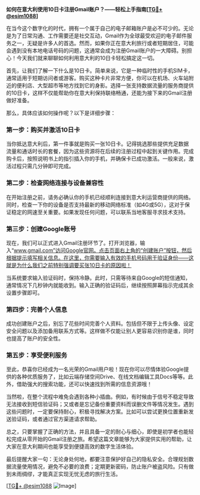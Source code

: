 **如何在意大利使用10日卡注册Gmail账户？——轻松上手指南[[TG💪+ @esim1088](https://t.me/s/esim1088)]**

在当今这个数字化的时代，拥有一个属于自己的电子邮箱账户是必不可少的。无论是为了日常沟通、工作需要还是社交互动，Gmail作为全球最受欢迎的电子邮件服务之一，无疑是许多人的首选。然而，如果你正在意大利旅行或者短期居住，可能会遇到没有本地电话号码的问题，这通常会成为注册Gmail账户的一大障碍。别担心！今天我们就来聊聊如何利用意大利的10日卡轻松搞定这一切。

首先，让我们了解一下什么是10日卡。简单来说，它是一种临时性的手机SIM卡，通常适用于短期访问者或游客。购买这种卡片非常方便，你可以在机场、火车站附近的便利店、大型超市等地方找到它的身影。选择一张支持数据流量的服务商提供的10日卡，这样不仅能帮助你在意大利保持联络畅通，还能为接下来的Gmail注册做好准备。

那么，具体应该如何操作呢？以下是详细步骤：

### 第一步：购买并激活10日卡

当你抵达意大利后，第一件事就是购买一张10日卡。记得挑选那些提供充足数据流量和通话时长的套餐，因为这些资源将在后续的注册过程中起到关键作用。完成购卡后，按照说明书上的指引插入你的手机，并确保卡已成功激活。一般来说，激活过程只需几分钟即可完成。

### 第二步：检查网络连接与设备兼容性

在开始注册之前，请务必确认你的手机已经顺利连接到意大利运营商提供的网络。同时，检查一下你的设备是否支持最新的移动网络标准（如4G或5G），这对于保证稳定的网速至关重要。如果发现任何问题，可以联系当地客服寻求技术支持。

### 第三步：创建Google账号

现在，我们可以正式进入Gmail注册环节了。打开浏览器，输入“www.gmail.com”访问Google官网。点击页面右上角的“创建账户”按钮，然后根据提示填写相关信息。在这里，你需要输入有效的手机号码用于验证身份——这就是为什么我们之前特别强调要买张10日卡的原因啦！

当系统要求输入验证码时，保持冷静。此时，只需等待来自Google的短信通知，通常情况下几秒钟内就能收到。输入正确的验证码后，继续按照屏幕指示完成其余设置步骤即可。

### 第四步：完善个人信息

成功创建账户之后，别忘了花些时间完善个人资料。包括但不限于上传头像、设定安全问题以及添加备用联系方式等。这样做不仅能让别人更容易识别你是谁，同时也提高了账户的安全性。

### 第五步：享受便利服务

至此，恭喜你已经成为一名光荣的Gmail用户啦！现在你可以尽情体验Google提供的各种优质服务了，比如云端存储空间Drive、在线文档编辑工具Docs等等。此外，借助强大的搜索功能，还可以快速找到所需的信息资源哦！

当然啦，在整个流程中难免会遇到各种小插曲。例如，有时候由于信号不稳定导致无法接收到短信验证码；又或者是忘记备份重要资料而误删文件等情况发生。遇到这些问题时，一定要保持耐心，积极寻找解决方案。比如可以尝试更换位置重新发送验证码，或者通过官方渠道请求帮助。

总之，只要掌握了正确的方法，并且具备一定的耐心与细心，即使是初学者也能轻松完成从零开始的Gmail注册之旅。希望这篇文章能够为大家提供实用的帮助，让大家在意大利期间也能享受到便捷高效的数字生活体验。

最后提醒大家一句：无论身处何地，都要注意保护好自己的隐私安全。合理规划数据流量使用情况，避免不必要的浪费；定期更新密码，防止账户被盗风险。只有做到未雨绸缪，才能真正实现无忧无虑的旅行生活。

[[TG💪+ @esim1088](https://t.me/s/esim1088) ![Image](https://i.postimg.cc/4NQfJmqS/Snipaste-2025-05-13-00-14-12.png)]